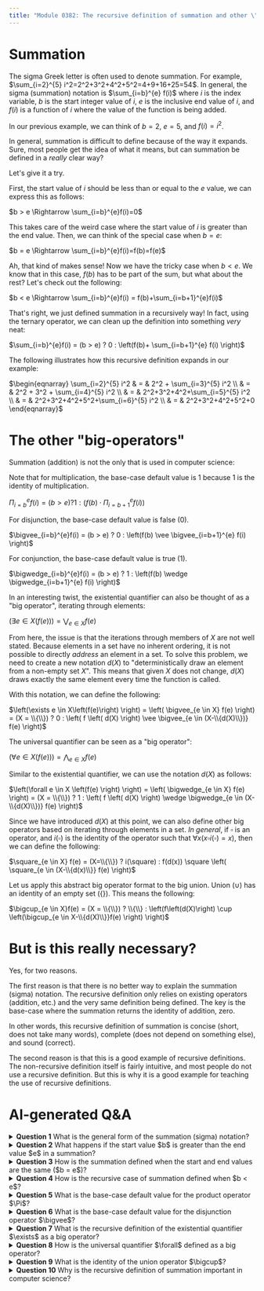 ```yaml
---
title: "Module 0382: The recursive definition of summation and other \"big-operators\""
---
```


# Summation

The sigma Greek letter is often used to denote summation. For example, $\sum_{i=2}^{5} i^2=2^2+3^2+4^2+5^2=4+9+16+25=54$. In general, the sigma (summation) notation is $\sum_{i=b}^{e} f(i)$ where $i$ is the index variable, $b$ is the start integer value of $i$, $e$ is the inclusive end value of $i$, and $f(i)$ is a function of $i$ where the value of the function is being added.

In our previous example, we can think of $b=2$, $e=5$, and $f(i)=i^2$.

In general, summation is difficult to define because of the way it expands. Sure, most people get the idea of what it means, but can summation be defined in a *really* clear way?

Let's give it a try.

First, the start value of $i$ should be less than or equal to the $e$ value, we can express this as follows:

$b > e \Rightarrow \sum_{i=b}^{e}f(i)=0$

This takes care of the weird case where the start value of $i$ is greater than the end value. Then, we can think of the special case when $b=e$:

$b = e \Rightarrow \sum_{i=b}^{e}f(i)=f(b)=f(e)$

Ah, that kind of makes sense! Now we have the tricky case when $b < e$. We know that in this case, $f(b)$ has to be part of the sum, but what about the rest? Let's check out the following:

$b < e \Rightarrow \sum_{i=b}^{e}f(i) = f(b)+\sum_{i=b+1}^{e}f(i)$

That's right, we just defined summation in a recursively way! In fact, using the ternary operator, we can clean up the definition into something *very* neat:

$\sum_{i=b}^{e}f(i) = (b > e) ? 0 : \left(f(b)+ \sum_{i=b+1}^{e} f(i) \right)$

The following illustrates how this recursive definition expands in our example:

$\begin{eqnarray} \sum_{i=2}^{5} i^2 & = & 2^2 + \sum_{i=3}^{5} i^2 \\ & = & 2^2 + 3^2 + \sum_{i=4}^{5} i^2 \\ & = & 2^2+3^2+4^2+\sum_{i=5}^{5} i^2 \\ & = & 2^2+3^2+4^2+5^2+\sum_{i=6}^{5} i^2 \\ & = & 2^2+3^2+4^2+5^2+0 \end{eqnarray}$

# The other "big-operators"

Summation (addition) is not the only that is used in computer science:

Note that for multiplication, the base-case default value is 1 because 1 is the identity of multiplication.

$\Pi_{i=b}^{e}f(i) = (b > e) ? 1 : \left(f(b) \cdot \Pi_{i=b+1}^{e} f(i) \right)$

For disjunction, the base-case default value is false (0).

$\bigvee_{i=b}^{e}f(i) = (b > e) ? 0 : \left(f(b) \vee \bigvee_{i=b+1}^{e} f(i) \right)$

For conjunction, the base-case default value is true (1).

$\bigwedge_{i=b}^{e}f(i) = (b > e) ? 1 : \left(f(b) \wedge \bigwedge_{i=b+1}^{e} f(i) \right)$

In an interesting twist, the existential quantifier can also be thought of as a "big operator", iterating through elements:

$\left( \exists e \in X\left(f(e)\right) \right) = \bigvee_{e \in X} f(e)$

From here, the issue is that the iterations through members of $X$ are not well stated. Because elements in a set have no inherent ordering, it is not possible to directly *address* an element in a set. To solve this problem, we need to create a new notation $d(X)$ to "deterministically draw an element from a non-empty set $X$". This means that given $X$ does not change, $d(X)$ draws exactly the same element every time the function is called.

With this notation, we can define the following:

$\left(\exists e \in X\left(f(e)\right) \right) = \left( \bigvee_{e \in X} f(e) \right) = (X = \\{\\}) ? 0 : \left( f \left( d(X) \right) \vee \bigvee_{e \in (X-\\{d(X)\\})} f(e) \right)$

The universal quantifier can be seen as a "big operator":

$\left( \forall e \in X\left(f(e)\right) \right) = \bigwedge_{e \in X}f(e)$

Similar to the existential quantifier, we can use the notation $d(X)$ as follows:

$\left(\forall e \in X \left(f(e) \right) \right) = \left( \bigwedge_{e \in X} f(e) \right) = (X = \\{\\}) ? 1 : \left( f \left( d(X) \right) \wedge \bigwedge_{e \in (X-\\{d(X)\\})} f(e) \right)$

Since we have introduced $d(X)$ at this point, we can also define other big operators based on iterating through elements in a set. *In general*, if $\square$ is an operator, and $i(\square)$ is the identity of the operator such that $\forall x(x \square i(\square) = x)$, then we can define the following:

$\square_{e \in X} f(e) = (X=\\{\\}) ? i(\square) : f(d(x)) \square \left( \square_{e \in (X-\\{d(x)\\}} f(e) \right)$

Let us apply this abstract big operator format to the big union. Union ($\cup$) has an identity of an empty set ($\{\}$). This means the following:

$\bigcup_{e \in X}f(e) = (X = \\{\\}) ? \\{\\} : \left(f\left(d(X)\right) \cup \left(\bigcup_{e \in X-\\{d(X)\\}}f(e) \right) \right)$

# But is this really necessary?

Yes, for two reasons.

The first reason is that there is no better way to explain the summation (sigma) notation. The recursive definition only relies on existing operators (addition, etc.) and the very same definition being defined. The key is the base-case where the summation returns the identity of addition, zero. 

In other words, this recursive definition of summation is concise (short, does not take many words), complete (does not depend on something else), and sound (correct).

The second reason is that this is a good example of recursive definitions. The non-recursive definition itself is fairly intuitive, and most people do not use a recursive definition. But this is why it is a good example for teaching the use of recursive definitions.

# AI-generated Q&A

<details>
<summary>
<b>Question 1</b> What is the general form of the summation (sigma) notation?</summary>
<b>Answer</b> The general form of the summation (sigma) notation is $\sum_{i=b}^{e} f(i)$, where $i$ is the index variable, $b$ is the start integer value of $i$, $e$ is the inclusive end value of $i$, and $f(i)$ is a function of $i$ where the value of the function is being added.
</details>

<details>
<summary>
<b>Question 2</b> What happens if the start value $b$ is greater than the end value $e$ in a summation?</summary>
<b>Answer</b> If the start value $b$ is greater than the end value $e$, then the summation is defined as zero: $\sum_{i=b}^{e}f(i) = 0$.
</details>

<details>
<summary>
<b>Question 3</b> How is the summation defined when the start and end values are the same ($b = e$)?</summary>
<b>Answer</b> When $b = e$, the summation is equal to the value of the function at $b$ (or $e$): $\sum_{i=b}^{e}f(i) = f(b) = f(e)$.
</details>

<details>
<summary>
<b>Question 4</b> How is the recursive case of summation defined when $b < e$?</summary>
<b>Answer</b> When $b < e$, the summation is defined recursively as follows: $\sum_{i=b}^{e}f(i) = f(b) + \sum_{i=b+1}^{e}f(i)$.
</details>

<details>
<summary>
<b>Question 5</b> What is the base-case default value for the product operator $\Pi$?</summary>
<b>Answer</b> The base-case default value for the product operator $\Pi$ is 1, because 1 is the identity of multiplication: $\Pi_{i=b}^{e}f(i) = (b > e) ? 1 : \left(f(b) \cdot \Pi_{i=b+1}^{e} f(i)\right)$.
</details>

<details>
<summary>
<b>Question 6</b> What is the base-case default value for the disjunction operator $\bigvee$?</summary>
<b>Answer</b> The base-case default value for the disjunction operator $\bigvee$ is false (or 0), since disjunction is equivalent to logical OR: $\bigvee_{i=b}^{e}f(i) = (b > e) ? 0 : \left(f(b) \vee \bigvee_{i=b+1}^{e} f(i)\right)$.
</details>

<details>
<summary>
<b>Question 7</b> What is the recursive definition of the existential quantifier $\exists$ as a big operator?</summary>
<b>Answer</b> The existential quantifier $\exists$ can be defined as a big operator using disjunction: $\left(\exists e \in X\left(f(e)\right)\right) = \left(\bigvee_{e \in X}f(e)\right)$. Using the $d(X)$ notation, it can be expressed as:
$\left(\exists e \in X\left(f(e)\right)\right) = (X = \{\}) ? 0 : \left(f(d(X)) \vee \bigvee_{e \in (X-\{d(X)\})} f(e)\right)$.
</details>

<details>
<summary><b>Question 8</b> How is the universal quantifier $\forall$ defined as a big operator?</summary>
<b>Answer</b> The universal quantifier $\forall$ can be defined as a big operator using conjunction: $\left(\forall e \in X\left(f(e)\right)\right) = \left(\bigwedge_{e \in X}f(e)\right)$. With the $d(X)$ notation, it can be expressed as:
$\left(\forall e \in X\left(f(e)\right)\right) = (X = \{\}) ? 1 : \left(f(d(X)) \wedge \bigwedge_{e \in (X-\{d(X)\})} f(e)\right)$.
</details>

<details>
<summary>
<b>Question 9</b> What is the identity of the union operator $\bigcup$?
</summary>
<b>Answer</b> The identity of the union operator $\bigcup$ is the empty set $\{\}$. Therefore, the union operator can be defined as:
$\bigcup_{e \in X}f(e) = (X = \{\}) ? \{\} : \left(f\left(d(X)\right) \cup \left(\bigcup_{e \in X-\{d(X)\}}f(e)\right)\right)$.
</details>

<details>
<summary>
<b>Question 10</b> Why is the recursive definition of summation important in computer science?</summary>
<b>Answer</b> The recursive definition of summation is important because it provides a concise, complete, and sound explanation of the summation process. It relies only on existing operators and the recursive definition itself, making it a clear and rigorous way to define summation. Additionally, it serves as a good example of how recursive definitions can be used in computer science.
</details>
